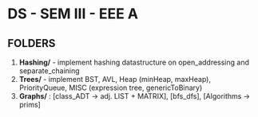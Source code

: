 # DS - SEM III - EEE A

## FOLDERS

1. **Hashing/** - implement hashing datastructure on open_addressing and separate_chaining
2. **Trees/** - implement BST, AVL, Heap (minHeap, maxHeap), PriorityQueue, MISC (expression tree, genericToBinary)
3. **Graphs/** : [class_ADT -> adj. LIST + MATRIX], [bfs_dfs], [Algorithms -> prims]
